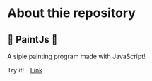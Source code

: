 # About thie repository
## 🎨 PaintJs 🎨
A siple painting program made with JavaScript!

Try it! - [Link](https://teatea02.github.io/PaintJs/)